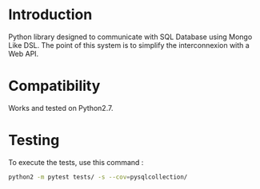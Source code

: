 
# Introduction

Python library designed to communicate with SQL Database using Mongo Like DSL.
The point of this system is to simplify the interconnexion with a Web API.

# Compatibility

Works and tested on Python2.7.

# Testing

To execute the tests, use this command :

```bash
python2 -m pytest tests/ -s --cov=pysqlcollection/
```

